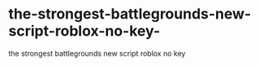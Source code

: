 # the-strongest-battlegrounds-new-script-roblox-no-key-
the strongest battlegrounds new script roblox no key 
